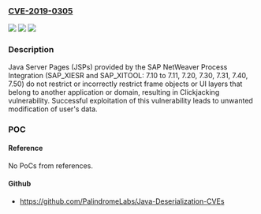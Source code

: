 ### [CVE-2019-0305](https://cve.mitre.org/cgi-bin/cvename.cgi?name=CVE-2019-0305)
![](https://img.shields.io/static/v1?label=Product&message=SAP%20NetWeaver%20Process%20Integration(SAP_XIESR%20and%20SAP_XITOOL)&color=blue)
![](https://img.shields.io/static/v1?label=Version&message=%3C7.10%20to%207.11%20&color=brighgreen)
![](https://img.shields.io/static/v1?label=Vulnerability&message=Clickjacking&color=brighgreen)

### Description

Java Server Pages (JSPs) provided by the SAP NetWeaver Process Integration (SAP_XIESR and SAP_XITOOL: 7.10 to 7.11, 7.20, 7.30, 7.31, 7.40, 7.50) do not restrict or incorrectly restrict frame objects or UI layers that belong to another application or domain, resulting in Clickjacking vulnerability. Successful exploitation of this vulnerability leads to unwanted modification of user's data.

### POC

#### Reference
No PoCs from references.

#### Github
- https://github.com/PalindromeLabs/Java-Deserialization-CVEs

